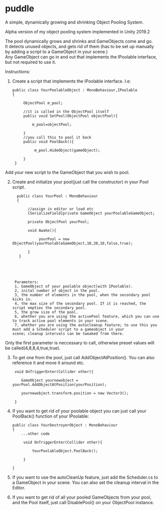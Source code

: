 # puddle
A simple, dynamically growing and shrinking Object Pooling System.
  
Alpha version of my object pooling system implemented in Unity 2019.2

The pool dynamically grows and shrinks and GameObjects come and go.    
It detects unused objects, and gets rid of them (has to be set up manually by adding a script to a GameObject in your scene.)    
Any GameObject can go in and out that implements the IPoolable interface, but not required to use it.

Instructions:

1. Create a script that implements the IPoolable interface. I.e:

       public class YourPoolableObject : MonoBehaviour,IPoolable
       {
    
    	    ObjectPool m_pool;
	    
    	    //it is called in the ObjectPool itself
    	    public void SetPool(ObjectPool objectPool){
	    
    	    	m_pool=objectPool;
	    	
    	    }
    	    //you call this to pool it back
    	    public void PoolBack(){
    	    
    	    	 m_pool.HideObject(gameObject);
	    	
    	    }
        }
     
  Add your new script to the GameObject that you wish to pool.

2. Create and initialize your pool(just call the constructor) in your Pool script.
	
         public class YourPool : MonoBehaviour
         {
	 
	          //assign in editor or load etc
	          [SerializeField]private GameObject yourPoolableGameObject;
	      
	          private ObjectPool yourPool;
	      
     	      void Awake(){
	      
	               yourPool = new ObjectPool(yourPoolableGameObject,10,20,10,false,true);
		         
	          }
	      }     
    
    
    
       
  
  		Parameters:
  		1, GameObject of your poolable object(with IPoolable).
		2, inital number of object in the pool.
		3, the number of elements in the pool, when the secondary pool kicks in.
		4, the max size of the secondary pool. If it is reached, the script empties the secondary pool.
		5, the grow size of the pool.
		6, whether you are using the activePool feature, which you can use to track active pool elements in your scene.
		7, whether you are using the autocleanup feature; to use this you must add a Scheduler script to a gameobject in your 			scene; cleanup intervals can be tweaked from there.
		
		
Only the first parameter is neccessary to call, otherwise preset values will be called(4,8,8,4,true,true).


3. To get one from the pool, just call AddObjectAtPosition().
You can also reference it and move it around etc.

	
	    void OnTriggerEnter(Collider other){
	
		   GameObject yournewobject = yourPool.AddObjectAtPosition(yourPosition); 
		   
		   yournewobject.transform.position = new Vector3();
	
	    }
  
 

4. If you want to get rid of your poolable object you can just call your PoolBack() function of your IPoolable:
	
       public class YourDestroyerObject : MonoBehaviour
       {	
           ...other code
	    
            void OnTriggerEnter(Collider other){
            			
                YourPoolableObject.PoolBack();
            	
            }
       		
       }
    
5. If you want to use the autoCleanUp feature, just add the Scheduler.cs to a GameObject in your scene. You can also set the cleanup interval in the Editor.	

6. If you want to get rid of all your pooled GameObjects from your pool, and the Pool itself, just call DisablePool() on your ObjectPool instance.
